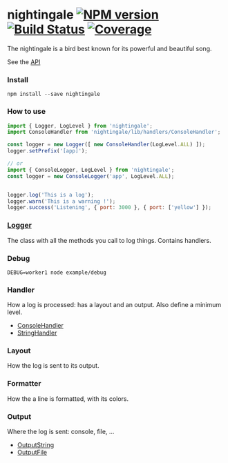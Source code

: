 nightingale [![NPM version][npm-image]][npm-url] [![Build Status][build-status-image]][build-status-url] [![Coverage][coverage-image]][coverage-url]
==================

The nightingale is a bird best known for its powerful and beautiful song.

See the [API](http://christophehurpeau.github.io/nightingale/docs/)

### Install

```
npm install --save nightingale
```

### How to use

```js
import { Logger, LogLevel } from 'nightingale';
import ConsoleHandler from 'nightingale/lib/handlers/ConsoleHandler';

const logger = new Logger([ new ConsoleHandler(LogLevel.ALL) ]);
logger.setPrefix('[app]');

// or
import { ConsoleLogger, LogLevel } from 'nightingale';
const logger = new ConsoleLogger('app', LogLevel.ALL);


logger.log('This is a log');
logger.warn('This is a warning !');
logger.success('Listening', { port: 3000 }, { port: ['yellow'] });
```

### [Logger](http://christophehurpeau.github.io/nightingale/docs/Logger.html)

The class with all the methods you call to log things. Contains handlers.

### Debug

```
DEBUG=worker1 node example/debug
```

### Handler

How a log is processed: has a layout and an output.
Also define a minimum level.

- [ConsoleHandler](http://christophehurpeau.github.io/nightingale/docs/ConsoleHandler.html)
- [StringHandler](http://christophehurpeau.github.io/nightingale/docs/StringHandler.html)

### Layout

How the log is sent to its output.

### Formatter

How the a line is formatted, with its colors.

### Output

Where the log is sent: console, file, ...

- [OutputString](http://christophehurpeau.github.io/nightingale/docs/OutputString.html)
- [OutputFile](http://christophehurpeau.github.io/nightingale/docs/OutputFile.html)

[npm-image]: https://img.shields.io/npm/v/nightingale.svg?style=flat-square
[npm-url]: https://npmjs.org/package/nightingale
[build-status-image]: https://img.shields.io/circleci/project/christophehurpeau/nightingale/master.svg?style=flat-square
[build-status-url]: https://circleci.com/gh/christophehurpeau/nightingale
[coverage-image]: http://img.shields.io/badge/coverage-0%-green.svg?style=flat-square
[coverage-url]: http://christophehurpeau.github.io/nightingale/coverage/lcov-report/

